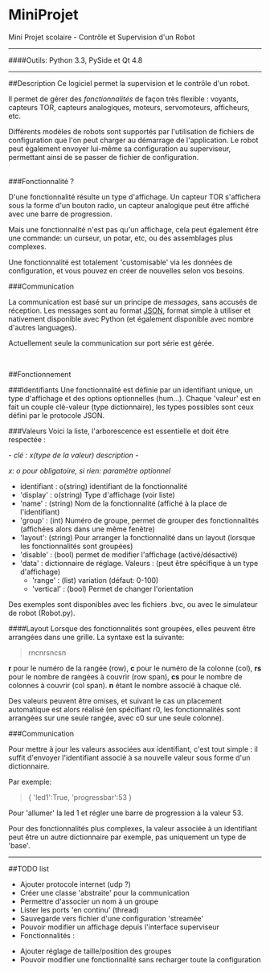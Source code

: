 MiniProjet
==========

Mini Projet scolaire - Contrôle et Supervision d'un Robot

---
####Outils:
Python 3.3, PySide et Qt 4.8

---

##Description
Ce logiciel permet la supervision et le contrôle d'un robot.

Il permet de gérer des *fonctionnalités* de façon très flexible : voyants, capteurs TOR, capteurs analogiques, moteurs, servomoteurs, afficheurs, etc.

Différents modèles de robots sont supportés par l'utilisation de fichiers de configuration que l'on peut charger au démarrage de l'application.
Le robot peut également envoyer lui-même sa configuration au superviseur, permettant ainsi de se passer de fichier de configuration.

</br>
###Fonctionnalité ?

D'une fonctionnalité résulte un type d'affichage. Un capteur TOR s'affichera sous la forme d'un bouton radio, un capteur analogique peut être affiché avec une barre de progression.

Mais une fonctionnalité n'est pas qu'un affichage, cela peut également être une commande: un curseur, un potar, etc, ou des assemblages plus complexes.

Une fonctionnalité est totalement 'customisable' via les données de configuration, et vous pouvez en créer de nouvelles selon vos besoins.


###Communication

La communication est basé sur un principe de *messages*, sans accusés de réception.
Les messages sont au format [JSON][1], format simple à utiliser et nativement disponible avec Python (et également disponible avec nombre d'autres languages).

[1]: http://www.json.org "JSON"

Actuellement seule la communication sur port série est gérée.

</br>

##Fonctionnement

###Identifiants
Une fonctionnalité est définie par un identifiant unique, un type d'affichage et des options optionnelles (hum…).
Chaque 'valeur' est en fait un couple clé-valeur (type dictionnaire), les types possibles sont ceux défini par le protocole JSON.


###Valeurs
Voici la liste, l'arborescence est essentielle et doit être respectée :

*- clé : x(type de la valeur) description -*

*x: o pour obligatoire, si rien: paramètre optionnel*

* identifiant : o(string) identifiant de la fonctionnalité
* 'display' : o(string) Type d'affichage (voir liste)
* 'name' : (string) Nom de la fonctionnalité (affiché à la place de l'identifiant)
* 'group' : (int) Numéro de groupe, permet de grouper des fonctionnalités (affichées alors dans une même fenêtre)
* 'layout': (string) Pour arranger la fonctionnalité dans un layout (lorsque les fonctionnalités sont groupées)
* 'disable' : (bool) permet de modifier l'affichage (activé/désactivé)
* 'data' : dictionnaire de réglage. Valeurs : (peut être spécifique à un type d'affichage)
  * 'range' : (list) variation (défaut: 0-100)
  * 'vertical' : (bool) Permet de changer l'orientation

Des exemples sont disponibles avec les fichiers .bvc, ou avec le simulateur de robot (Robot.py).


####Layout
Lorsque des fonctionnalités sont groupées, elles peuvent être arrangées dans une grille. La syntaxe est la suivante:

> rncnrsncsn

**r** pour le numéro de la rangée (row),
**c** pour le numéro de la colonne (col),
**rs** pour le nombre de rangées à couvrir (row span),
**cs** pour le nombre de colonnes à couvrir (col span).
**n** étant le nombre associé à chaque clé.

Des valeurs peuvent être omises, et suivant le cas un placement automatique est alors réalisé (en spécifiant r0, les fonctionnalités sont arrangées sur une seule rangée, avec c0 sur une seule colonne).


###Communication

Pour mettre à jour les valeurs associées aux identifiant, c'est tout simple : il suffit d'envoyer l'identifiant associé à sa nouvelle valeur sous forme d'un dictionnaire.

Par exemple:
> { 'led1':True, 'progressbar':53 }

Pour 'allumer' la led 1 et régler une barre de progression à la valeur 53.

Pour des fonctionnalités plus complexes, la valeur associée à un identifiant peut être un autre dictionnaire par exemple, pas uniquement un type de 'base'.

---

##TODO list

* Ajouter protocole internet (udp ?)
* Créer une classe 'abstraite' pour la communication
* Permettre d'associer un nom à un groupe
* Lister les ports 'en continu' (thread)
* Sauvegarde vers fichier d'une configuration 'streamée'
* Pouvoir modifier un affichage depuis l'interface superviseur
* Fonctionnalités :
 - Ajouter réglage de taille/position des groupes
 - Pouvoir modifier une fonctionnalité sans recharger toute la configuration

